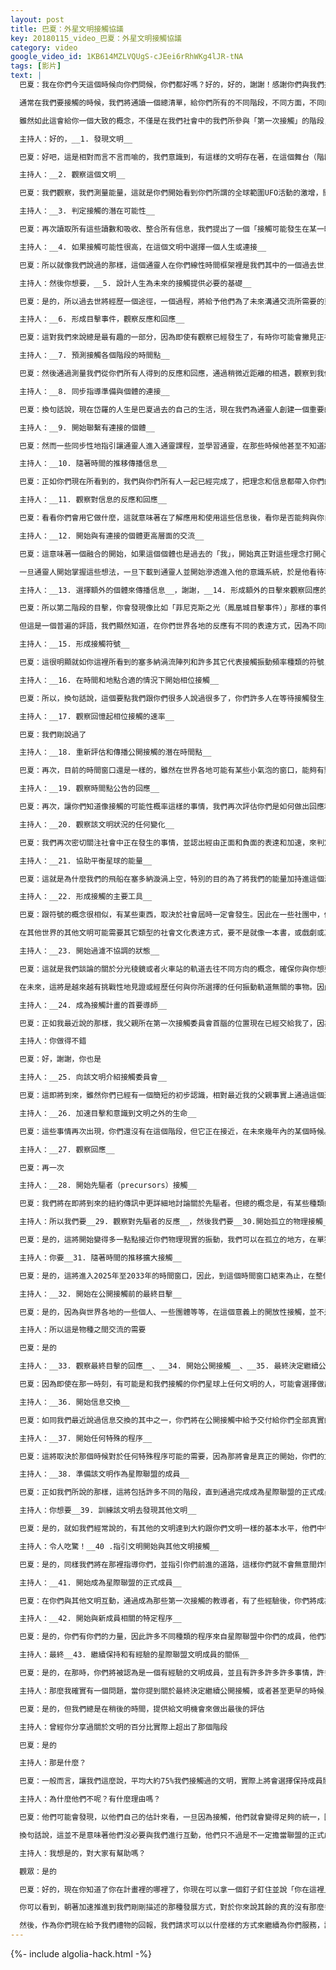 ```yaml
---
layout: post
title: 巴夏：外星文明接觸協議
key: 20180115_video_巴夏：外星文明接觸協議
category: video
google_video_id: 1KB614MZLVQUgS-cJEei6rRhWKg4lJR-tNA
tags: [影片]
text: |
  巴夏：我在你們今天這個時候向你們問候，你們都好嗎？好的，好的，謝謝！感謝你們與我們共同創造了這個默許的傳訊，今天我們傳訊的標題就是「外星文明接觸協議」。

  通常在我們要接觸的時候，我們將通讀一個總清單，給你們所有的不同階段，不同方面，不同的步驟的概述，通常涉及到接觸一個新的文明。當然，這取決於文明本身，並不是每一步都是必要的，有時可能會有額外的步驟，考慮到社會的信仰體系、社會功能某些方面等等。

  雖然如此這會給你一個大致的概念，不僅是在我們社會中的我們所參與「第一次接觸」的階段，而且它也會給你一個確切的了解你所在的進度。因此，我們將通讀列表，其中的一些事情將是不言而喻的，一些事情我們將提供一點點微小的解釋，只是為了澄清概念。納尼亞，請你幫助念下列表中的第一件事。

  主持人：好的，__1. 發現文明__

  巴夏：好吧，這是相對而言不言而喻的，我們意識到，有這樣的文明存在著，在這個舞台（階段）上可以讓首次通信連接和接觸得以發生。像你們這種情況，我們了解到你們到達一個層次，並有一段時間，你們已經開始意識到，你們可能在宇宙中並不是孤獨的，你們開始發出一個邀請的振動，表明你們很好奇想了解更多。下一個：

  主持人：__2. 觀察這個文明__

  巴夏：我們觀察，我們測量能量，這就是你們開始看到你們所謂的全球範圍UFO活動的激增，開始精確的評估這個星球上的形勢，像你們這種情況，我們發現你們有不同的國家，不同的派別，不同的信仰體系，我們開始制定一個理解，如何與你們在現實中為自己所建立的振動聯繫起來。下一個：

  主持人：__3. 判定接觸的潛在可能性__

  巴夏：再次讀取所有這些讀數和吸收、整合所有信息，我們提出了一個「接觸可能發生在某一時間框內的可能性」的理解。下一個：

  主持人：__4. 如果接觸可能性很高，在這個文明中選擇一個人生或連接__

  巴夏：所以就像我們說過的那樣，這個通靈人在你們線性時間框架裡是我們其中的一個過去世，我們幾乎總是選擇一世在最終將會接觸的文明中，以便我們可以通過這個人生經驗更加深入地了解這個文明，然後能夠借鑑未來的自己，在這種情況下就是「我」巴夏。因為我們這樣做，所以它給了我們能力去理解引語、習語、文化，讓我們互相之間更平易近人，關係更親近。沒有這個過程，沒有這一步驟，事情會花稍許更久的時間，因為我們互相之間確實是外星人，因為我們的社會在很多方面與你們的非常不同，甚至之前少量關於我們社會的描述，對於我們社會實際上的運作方式來說只佔極小的比例。很多發生在我們世界、我們現實中的事，我們還沒通過信息傳遞給你們。儘管如此，我們互相之間有足夠的理解得以溝通。

  主持人：然後你想要，__5. 設計人生為未來的接觸提供必要的基礎__

  巴夏：是的，所以過去世將經歷一個途徑，一個過程，將給予他們為了未來溝通交流所需要的東西，在這種情況下，在這個通靈人的生命中會有某些特定事件發生，來讓他在時間恰當的時候準備好有能力去通靈。

  主持人：__6. 形成目擊事件，觀察反應和回應__

  巴夏：這對我們來說總是最有趣的一部分，因為即使有觀察已經發生了，有時你可能會撇見正在做觀察的飛船，現在目擊正正經經地開始了，我們讓你真正地看到飛船，我們認真地觀看和觀察，從你們社會出發了解你們社會結構中對於「我們飛船存在」的反應。

  主持人：__7. 預測接觸各個階段的時間點__

  巴夏：然後通過測量我們從你們所有人得到的反應和回應，通過稍微近距離的相遇，觀察到我們文明的飛船和少數其它東西這一套方法，然後我們可以開始看到大致時間點結構自動同步性地展開，由於它涉及到你們的社會，其中一個結果，要理解的是目前仍然是真實的，公開接觸的最高可能性的時間窗口大約在2025年至2033年。採集我們飛船目擊事件的反應和回應信息的結果產生出了同步性。

  主持人：__8. 同步指導準備與個體的連接__

  巴夏：換句話說，現在岱羅的人生是巴夏過去的自己的生活，現在我們為通靈人創建一個重要的事件，實際上是我們的飛船在兩個場合的目擊事件，在稍後的電影中你將會作為見證人看到這是如何展開的，以便你可以確切地看到這是如何發生的。但是然而這是一個刺激性的事件促使通靈人開始有意識地調查，正如你們經常說的「這到底怎麼回事？」、「這不是我們所告知世界的樣子，我要深入調查這些」，然後引導他走上了這條道路，更加速的方式來學習他所需要學習的東西。這樣，當成為通靈管道的時機到了，他會更好的準備。

  主持人：__9. 開始聯繫有連接的個體__

  巴夏：然而一些同步性地指引讓通靈人進入通靈課程，並學習通靈，在那些時候他甚至不知道將要有意識地成為一個通靈管道，然後在這個課程上所發生的心靈感應連接是交流的真正開始，有意識的通靈交流讓他自己決定是否要繼續在這條道路上走下去，因此：

  主持人：__10. 隨著時間的推移傳播信息__

  巴夏：正如你們現在所看到的，我們與你們所有人一起已經完成了，把理念和信息都帶入你們的社會，看看你們會用它做什麼。

  主持人：__11. 觀察對信息的反應和回應__

  巴夏：看看你們會用它做什麼，這就意味著在了解應用和使用這些信息後，看你是否能夠與你自己的能量校準和能否在你們的社會中保持正直，這將告所我們很多關於你在未來對於更多信息的反應，以及你是否真的準備好了。

  主持人：__12. 開始與有連接的個體更高層面的交流__

  巴夏：這意味著一個融合的開始，如果這個個體也是過去的「我」，開始真正對這些理念打開心扉，理解現在我們之間存在有非線性意義上的連接，不是線性意義上的，不是這樣說，「好吧，這是我的未來，這是過去的我」，但在非線性意義上理解這種連接的更高維度的觀點，例如，從一個更高的角度來看，我們是一體的，同一個靈魂，同一個存有同時在你們會稱為兩個不同的平行現實的時間框架中表達它自己。

  一旦通靈人開始掌握這些想法，一旦下載到通靈人並開始滲透進入他的意識系統，於是他看待事情的方式開始像我們那樣，超越第三維度、第四維度、第五維度，然後可以通過該連接的個體傳遞這類加高強度、加快速度的信息。

  主持人：__13. 選擇額外的個體來傳播信息__，謝謝，__14. 形成額外的目擊來觀察回應的任何變化__

  巴夏：所以第二階段的目擊，你會發現像比如「菲尼克斯之光（鳳凰城目擊事件）」那樣的事件，和各種各樣的事情以非常非常強大的方式引人注目，來再次看看社會會對此做什麼，個人會對此做什麼，很多人在那種目擊事件後開始充分加快步伐了，但是我們也注意到整個社會仍然似乎不想談論像這樣的事情。

  但這是一個普遍的評語，我們顯然知道，在你們世界各地的反應有不同的表達方式，因為不同的國家，不同的信仰體系等等，因此，你們世界的有些部分有點願意更公開地承認這些事情，你們世界的有些部分仍然對這些問題和經歷比較保密。所以當更強大更公開更明顯的目擊再次呈現給你們，我們再次讀取看看你們所有的個人和集體。

  主持人：__15. 形成接觸符號__

  巴夏：這很明顯就如你這裡所看到的塞多納渦流陣列和許多其它代表接觸振動頻率種類的符號，然後開始連同普遍的信息也傳播到你們社會中去，這樣你能夠有一個快捷、簡明版本的信息，這些形式的能量，作為意識許可來幫助加速，看看你實際上被什麼吸引而去使用它。因為你吸引來這些符號告訴我們很多關於每個人特定的振動頻率，個人振動頻率恰好是基於他們所吸引的東西。

  主持人：__16. 在時間和地點合適的情況下開始相位接觸__

  巴夏：所以，換句話說，這個要點我們跟你們很多人說過很多了，你們許多人在等待接觸發生，實際上許多方面已經發生過面對面的接觸。但接觸通常發生在一個稍微變換的現實，這類似於你們的物理現實，但實際上不是你們所認為的真實正常的物理現實。然後你忘記了這些事情已經發生了，這服務於一個目的是為了讓你以你自己的步調回憶起這些接觸已經發生過了。我們使用你回憶起來的速率作為測量裝置來判定你什麼時候準備好更有意識地實現接觸。

  主持人：__17. 觀察回憶起相位接觸的速率__

  巴夏：我們剛說過了

  主持人：__18. 重新評估和傳播公開接觸的潛在時間點__

  巴夏：再次，目前的時間窗口還是一樣的，雖然在世界各地可能有某些小氣泡的窗口，能夠有點加速我們給你們的大致上的窗口，這取決於你們社會中可能發生的其它事情，例如，你們自己發現，生命可能會在你們星球外的其它地方存在，不管這是不是意味著發現智慧的文明，這不是問題，只是這個特有的想法是你們憑藉自己發現在地球之外的其他地方可能有生命的存在，這可以改變你們的觀念模式，來幫助加速與其他文明的接觸。

  主持人：__19. 觀察時間點公告的回應__

  巴夏：再次，讓你們知道像接觸的可能性概率這樣的事情，我們再次評估你們是如何做出回應和反應的，它增加了更多的信息關於該時間窗口是否需要向上或向下滑動，或在窗口內可能需要發生的其它事情，或可能需要出現的其它報告。

  主持人：__20. 觀察該文明狀況的任何變化__

  巴夏：我們再次密切關注社會中正在發生的事情，並認出經由正面和負面的表達和加速，來判定憾讓我們知道事情什麼時候即將到頭，什麼時候新的水平線將要超過，當重大的轉變即將在你們星球上的集體和個人意識中發生的時候。因此，我們可以再次更好地評估接觸時間點。

  主持人：__21. 協助平衡星球的能量__

  巴夏：這就是為什麼我們的飛船在塞多納漩渦上空，特別的目的為了將我們的能量加持進這個漩渦，並以非常強大的方式與你們星球上其它至高點上的飛船相連接，從而幫助平衡這些漩渦的能量，然後發散這些頻率。所以當你與漩渦接觸時，它們會幫助放大你所帶來到漩渦的能量，不管是正面的還是負面的，從而協助和幫助平衡、混合、加速你們星球上的全球能量，從根本上穩定你們世界上的能量場使它更有助於公開接觸，因為在它真正的將成為一個能夠與許多其他文明發生接觸層級的兼容振動之前，振動狀態必須提高，要向我們的振動妥協。

  主持人：__22. 形成接觸的主要工具__

  巴夏：跟符號的概念很相似，有某些東西，取決於社會屆時一定會發生。因此在一些社團中，例如正在做的，像《第一次接觸》紀錄片那樣的接觸工具，有助於加速進程，你將看到的這實際上是一種接觸工具，並將產生一個效果，取決於你以及是世界各地其他人對它的反應和回應。

  在其他世界的其他文明可能需要其它類型的社會文化表達方式，要不是就像一本書，或戲劇或其它形式的信息或創造性的表達，將讓他們使用那樣的工具，在某種程度上會最好地服務於社會，以幫助增加接觸的可能性。

  主持人：__23. 開始過濾不協調的狀態__

  巴夏：這就是我們談論的關於分光稜鏡或者火車站的軌道去往不同方向的概念，確保你與你想要上的火車和諧地對齊，因為在未來跳選火車會越來越具挑戰性，因為軌道的相隔正在越來越遠，越來越遠。換而言之，所有的頻率都開始純真地將自己提煉成不同的趨向，這些趨向最終代表了非常具體的現實，即使現在在你們的現實中，你可能體驗到許多不同種類事物的發生，或者至少觀察到許多不同種類的事物，包括那些不一定與你振動協調的事物。

  在未來，這將是越來越有挑戰性地見證或經歷任何與你所選擇的任何振動軌道無關的事物。因此，這簡單的事一個激勵，以確保你在正確的軌道上正確的火車，與你真正的自我協調的路線。

  主持人：__24. 成為接觸計畫的首要導師__

  巴夏：正如我最近說的那樣，我父親所在第一次接觸委員會首腦的位置現在已經交給我了，因為成為第一次接觸的專家，在這個時候代表你們的星球，我的文明首要的專家現在已經下降到我來負責其餘的項目。

  主持人：你做得不錯

  巴夏：好，謝謝，你也是

  主持人：__25. 向該文明介紹接觸委員會__

  巴夏：這即將到來，雖然你們已經有一個簡短的初步認識，相對最近我的父親事實上通過這個通靈人與你們的文明交流，這是你們現在所處的階段，這是你們在第一次接觸協議的時間表所輪到的位置，在不久的將來會更清楚地向你們介紹現實中全體第一次接觸委員會。因為現在你們已經到達了這一點，你們必須知道他們是誰，他們必須知道你們是誰。

  主持人：__26. 加速目擊和意識到文明之外的生命__

  巴夏：這些事情再次出現，你們還沒有在這個階段，但它正在接近，在未來幾年內的某個時候。

  主持人：__27. 觀察回應__

  巴夏：再一次

  主持人：__28. 開始先驅者（precursors）接觸__

  巴夏：我們將在即將到來的紐約傳訊中更詳細地討論關於先驅者。但總的概念是，有某些種類的存有，當你在他們面前時，會引起你的某些反應，我們將密切關注對那些存有所產生的反應，來真正判定你是否準備好要有真實的外星人自然地在你們中間行走。

  主持人：所以我們要__29. 觀察對先驅者的反應__，然後我們要__30.開始孤立的物理接觸__

  巴夏：是的，這將開始變得多一點點接近你們物理現實的振動，我們可以在孤立的地方，在單獨的時刻，在零星各地開始，在那個時候開始與準備好的某些個人、某些團體公開進行接觸。

  主持人：你要__31. 隨著時間的推移擴大接觸__

  巴夏：是的，這將進入2025年至2033年的時間窗口，因此，到這個時間窗口結束為止，在整個全球對與外星文明的公開接觸將有一個普遍的認識，與外星文明的公開接觸實際上已經正式開始。

  主持人：__32. 開始在公開接觸前的最終目擊__

  巴夏：是的，因為與世界各地的一些個人、一些團體等等，在這個意義上的開放性接觸，並不是最終的公開接觸，公開接觸是與你們星球上的每一種生命形式，不只是人類，你們是一個整體的系統，與地球公開接觸對我們來說意味著與「地球」即整體意識用各種方法進行公開接觸，你還無法想像，但它正在到來。

  主持人：所以這是物種之間交流的需要

  巴夏：是的

  主持人：__33. 觀察最終目擊的回應__、__34. 開始公開接觸__、__35. 最終決定繼續公開接觸__

  巴夏：因為即使在那一時刻，有可能是和我們接觸的你們星球上任何文明的人，可能會選擇做出消極的反應，我們隨後將會把這些因素考慮進去，考慮接觸是否應該以這種方式發生，這可能是任何一個輕微的正在發生接觸方式的調整，致使接觸不能繼續下去了，你將會介於調整範圍內的某處，在那一時刻，將根據對於社會和文明來說，什麼才是真正最好的來決定是否看開始基於正確的公開接觸。

  主持人：__36. 開始信息交換__

  巴夏：如同我們最近說過信息交換的其中之一，你們將在公開接觸中給予交付給你們全部真實的歷史，填補現在你們所理解的「過去」的所有空白。這樣的事情例如關於亞特蘭提斯的真正信息，你們起源的真正信息，其他文明在你們星球上來來去去的真正信息，還有因為種種原因，你們目前實際上還沒有記錄在你們歷史中的其它許多東西。

  主持人：__37. 開始任何特殊的程序__

  巴夏：這將取決於那個時候對於任何特殊程序可能的需要，因為那將會是真正的開始，你們的文明將開始併入和參與星際聯盟，我們將拭目以待你們的文明需要發生什麼，以便讓這種轉變在那時盡可能平滑地進行，無論在那個時候你們可能有什麼特殊的需要。

  主持人：__38. 準備該文明作為星際聯盟的成員__

  巴夏：正如我們所說的那樣，這將包括許多不同的階段，直到通過完成成為星際聯盟的正式成員。如果這是你們所希望的，你們還沒有真正地完全決定下來。

  主持人：你想要__39. 訓練該文明去發現其他文明__

  巴夏：是的，就如我們經常說的，有其他的文明達到大約跟你們文明一樣的基本水平，他們中很多文明在某種意義上被單獨遺留下了，因為你將成為他們的UFO，你將跟他們第一次接觸，我們已經把他們公開地留下作為你們的訓練基地，以便讓妳們跟隨我們的腳步。

  主持人：令人吃驚！__40 .指引文明開始與其他文明接觸__

  巴夏：是的，同樣我們將在那裡指導你們，並指引你們前進的道路，這樣你們就不會無意間炸毀任何星球。嘿嘿，只是個玩笑，我們這麼想的。

  主持人：__41. 開始成為星際聯盟的正式成員__

  巴夏：在你們與其他文明互動，通過成為那些第一次接觸的教導者，有了些經驗後，你們將成為星際聯盟的正式成員，這意味著你們已經對廣闊的星系，廣闊的宇宙開放了，與我們和其他文明分享科技，跨越繁星，真正地成為銀河人類。

  主持人：__42. 開始與新成員相關的特定程序__

  巴夏：是的，你們有你們的力量，因此許多不同種類的程序來自星際聯盟中你們的成員，他們將利用你們帶給星際聯盟的：那就是獨一無二的你。因為這是我們所珍惜的所有一切的多樣性，通過讓你們真正地表達你們本質的力量和獨特性，加強了所有你們所在的獨特社會，也將加強星際聯盟的統一和和諧。

  主持人：最終__43. 繼續保持和有經驗的星際聯盟文明成員的關係__

  巴夏：是的，在那時，你們將被認為是一個有經驗的文明成員，並且有許多許多許多事情，許多機會，許多不同種類的經驗，可以開放給一個有經驗的文明成員，現在，這可能遠遠超出了你所想像的成員實際上的樣子，但你將能夠在那個時候探索許多不同的東西，超越了任何這些你已經習慣了的所謂的科幻場景，這意味著實際上成為聯盟的一個成員就遠遠地超越那些了，比你可能知道的更深遠地深入你意識的深處，那麼⋯⋯

  主持人：那麼我確實有一個問題，當你提到關於最終決定繼續公開接觸，或者甚至更早的時候，是不是有另外一個時間再來評估一個文明是否將向前發生接觸？

  巴夏：是的，但我們總是在稍後的時間，提供給文明機會來做出最後的評估

  主持人：曾經你分享過關於文明的百分比實際上超出了那個階段

  巴夏：是的

  主持人：那是什麼？

  巴夏：一般而言，讓我們這麼說，平均大約75%我們接觸過的文明，實際上將會選擇保持成員關係，不過有些並沒有

  主持人：為什麼他們不呢？有什麼理由嗎？

  巴夏：他們可能會發現，以他們自己的估計來看，一旦因為接觸，他們就會變得足夠的統一，因為他們看待事物非常的不同，他們也許會發現，他們已經決定，他們將為自己創造一個獨特的和不一樣的命運，我們肯定會讓他們這樣做，然後離開，他們靠自己找到他們所需要的任何東西，而不一定成為一個成員。

  換句話說，這並不是意味著他們沒必要與我們進行互動，他們只不過是不一定擔當聯盟的正式成員，他們將更多地擔當起以一個獨立的星球國度。這是一個原因，還有其它很多原因，但是這只是其中一個，這有幫助嗎？

  主持人：我想是的，對大家有幫助嗎？

  觀眾：是的

  巴夏：好的，現在你知道了你在計畫裡的哪裡了，你現在可以拿一個釘子釘住並說「你在這裡」，這裡是未來即將到來的日曆記事，所以現在它給了你一些意義，這實際上是一個重要的習題，它給了你一些你到底已經走了多遠的感覺，因為總的來說，你離列表的最後一行並沒有那麼遠。因此在這個概念的上下文中，你可以看到你在取得進展。

  你可以看到，朝著加速推進到我們剛剛描述的那種發展方式，對於你來說其餘的真的沒有那麼多。因此，我們感謝你們願意與我們和其他文明一起以這種方式向前推進到了這一點，因為你們是家人，「再度覺醒」家人的一員，所以他們可以重新加入到大家庭中，「歡迎他們回家」對我們來說是巨大的喜悅，謝謝！

  然後，作為你們現在給予我們禮物的回報，我們請求可以以什麼樣的方式來繼續為你們服務，請開始你們想要的提問吧！
---
```


{%- include algolia-hack.html -%}
